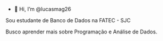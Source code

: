 - 👋 Hi, I’m @lucasmag26

Sou estudante de Banco de Dados na FATEC - SJC

Busco aprender mais sobre Programação e Análise de Dados.
